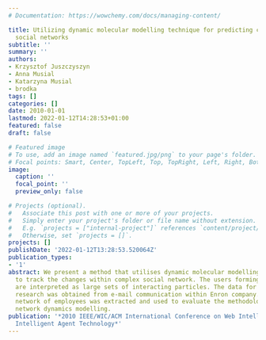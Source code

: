 ```yaml
---
# Documentation: https://wowchemy.com/docs/managing-content/

title: Utilizing dynamic molecular modelling technique for predicting changes in complex
  social networks
subtitle: ''
summary: ''
authors:
- Krzysztof Juszczyszyn
- Anna Musial
- Katarzyna Musial
- brodka
tags: []
categories: []
date: 2010-01-01
lastmod: 2022-01-12T14:28:53+01:00
featured: false
draft: false

# Featured image
# To use, add an image named `featured.jpg/png` to your page's folder.
# Focal points: Smart, Center, TopLeft, Top, TopRight, Left, Right, BottomLeft, Bottom, BottomRight.
image:
  caption: ''
  focal_point: ''
  preview_only: false

# Projects (optional).
#   Associate this post with one or more of your projects.
#   Simply enter your project's folder or file name without extension.
#   E.g. `projects = ["internal-project"]` references `content/project/deep-learning/index.md`.
#   Otherwise, set `projects = []`.
projects: []
publishDate: '2022-01-12T13:28:53.520064Z'
publication_types:
- '1'
abstract: We present a method that utilises dynamic molecular modelling technique
  to track the changes within complex social network. The users forming a social network
  are interpreted as large sets of interacting particles. The data for the conducted
  research was obtained from e-mail communication within Enron company. The social
  network of employees was extracted and used to evaluate the methodology of social
  network dynamics modelling.
publication: '*2010 IEEE/WIC/ACM International Conference on Web Intelligence and
  Intelligent Agent Technology*'
---
```

